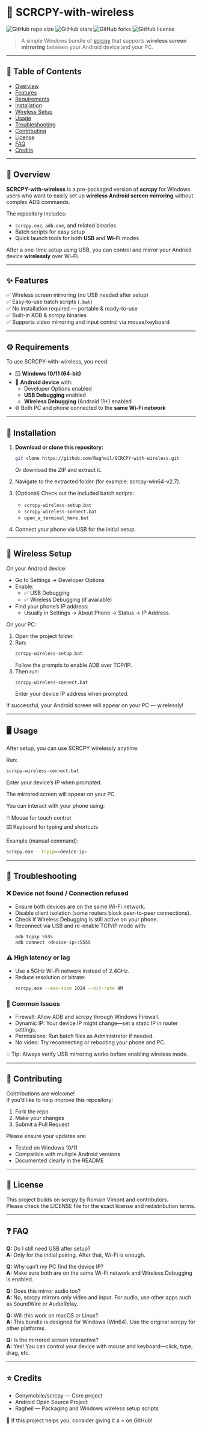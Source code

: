 # 📱 SCRCPY-with-wireless

![GitHub repo size](https://img.shields.io/github/repo-size/Ragheil/SCRCPY-with-wireless?style=for-the-badge)
![GitHub stars](https://img.shields.io/github/stars/Ragheil/SCRCPY-with-wireless?style=for-the-badge)
![GitHub forks](https://img.shields.io/github/forks/Ragheil/SCRCPY-with-wireless?style=for-the-badge)
![GitHub license](https://img.shields.io/github/license/Ragheil/SCRCPY-with-wireless?style=for-the-badge)

> A simple Windows bundle of [scrcpy](https://github.com/Genymobile/scrcpy) that supports **wireless screen mirroring** between your Android device and your PC.

---

## 🧭 Table of Contents
- [Overview](#-overview)
- [Features](#-features)
- [Requirements](#-requirements)
- [Installation](#-installation)
- [Wireless Setup](#-wireless-setup)
- [Usage](#-usage)
- [Troubleshooting](#-troubleshooting)
- [Contributing](#-contributing)
- [License](#-license)
- [FAQ](#-faq)
- [Credits](#-credits)

---

## 🧐 Overview

**SCRCPY-with-wireless** is a pre-packaged version of **scrcpy** for Windows users who want to easily set up **wireless Android screen mirroring** without complex ADB commands.

The repository includes:
- `scrcpy.exe`, `adb.exe`, and related binaries
- Batch scripts for easy setup
- Quick launch tools for both **USB** and **Wi-Fi** modes

After a one-time setup using USB, you can control and mirror your Android device **wirelessly** over Wi-Fi.

---

## ✨ Features

✅ Wireless screen mirroring (no USB needed after setup)  
✅ Easy-to-use batch scripts (`.bat`)  
✅ No installation required — portable & ready-to-use  
✅ Built-in ADB & scrcpy binaries  
✅ Supports video mirroring and input control via mouse/keyboard  

---

## ⚙️ Requirements

To use SCRCPY-with-wireless, you need:

- 🪟 **Windows 10/11 (64-bit)**  
- 📱 **Android device** with:
  - Developer Options enabled  
  - **USB Debugging** enabled  
  - **Wireless Debugging** (Android 11+) enabled  
- 🌐 Both PC and phone connected to the **same Wi-Fi network**

---

## 🧩 Installation

1. **Download or clone this repository:**
   ```bash
   git clone https://github.com/Ragheil/SCRCPY-with-wireless.git
   ```
   Or download the ZIP and extract it.

2. Navigate to the extracted folder (for example: scrcpy-win64-v2.7).

3. (Optional) Check out the included batch scripts:
   - `scrcpy-wireless-setup.bat`
   - `scrcpy-wireless-connect.bat`
   - `open_a_terminal_here.bat`

4. Connect your phone via USB for the initial setup.

---

## 📶 Wireless Setup

On your Android device:

- Go to Settings → Developer Options
- Enable:
  - ✅ USB Debugging
  - ✅ Wireless Debugging (if available)
- Find your phone’s IP address:
  - Usually in Settings → About Phone → Status → IP Address.

On your PC:

1. Open the project folder.
2. Run:
   ```bash
   scrcpy-wireless-setup.bat
   ```
   Follow the prompts to enable ADB over TCP/IP.
3. Then run:
   ```bash
   scrcpy-wireless-connect.bat
   ```
   Enter your device IP address when prompted.

If successful, your Android screen will appear on your PC — wirelessly!

---

## 🖥️ Usage

After setup, you can use SCRCPY wirelessly anytime:

Run:
```bash
scrcpy-wireless-connect.bat
```
Enter your device’s IP when prompted.

The mirrored screen will appear on your PC.

You can interact with your phone using:

🖱️ Mouse for touch control  
⌨️ Keyboard for typing and shortcuts

Example (manual command):
```bash
scrcpy.exe --tcpip=<device-ip>
```

---

## 🧰 Troubleshooting

### ❌ Device not found / Connection refused
- Ensure both devices are on the same Wi-Fi network.
- Disable client isolation (some routers block peer-to-peer connections).
- Check if Wireless Debugging is still active on your phone.
- Reconnect via USB and re-enable TCP/IP mode with:
  ```bash
  adb tcpip 5555
  adb connect <device-ip>:5555
  ```

### ⚠️ High latency or lag
- Use a 5GHz Wi-Fi network instead of 2.4GHz.
- Reduce resolution or bitrate:
  ```bash
  scrcpy.exe --max-size 1024 --bit-rate 4M
  ```

### 🧩 Common Issues
- Firewall: Allow ADB and scrcpy through Windows Firewall.
- Dynamic IP: Your device IP might change—set a static IP in router settings.
- Permissions: Run batch files as Administrator if needed.
- No video: Try reconnecting or rebooting your phone and PC.

💡 Tip: Always verify USB mirroring works before enabling wireless mode.

---

## 🤝 Contributing

Contributions are welcome!  
If you’d like to help improve this repository:

1. Fork the repo  
2. Make your changes  
3. Submit a Pull Request  

Please ensure your updates are:
- Tested on Windows 10/11  
- Compatible with multiple Android versions  
- Documented clearly in the README  

---

## 📜 License

This project builds on scrcpy by Romain Vimont and contributors.  
Please check the LICENSE file for the exact license and redistribution terms.

---

## ❓ FAQ

**Q:** Do I still need USB after setup?  
**A:** Only for the initial pairing. After that, Wi-Fi is enough.

**Q:** Why can’t my PC find the device IP?  
**A:** Make sure both are on the same Wi-Fi network and Wireless Debugging is enabled.

**Q:** Does this mirror audio too?  
**A:** No, scrcpy mirrors only video and input. For audio, use other apps such as SoundWire or AudioRelay.

**Q:** Will this work on macOS or Linux?  
**A:** This bundle is designed for Windows (Win64). Use the original scrcpy for other platforms.

**Q:** Is the mirrored screen interactive?  
**A:** Yes! You can control your device with mouse and keyboard—click, type, drag, etc.

---

## ⭐ Credits

- Genymobile/scrcpy — Core project  
- Android Open Source Project  
- Ragheil — Packaging and Windows wireless setup scripts  

🧡 If this project helps you, consider giving it a ⭐ on GitHub!

